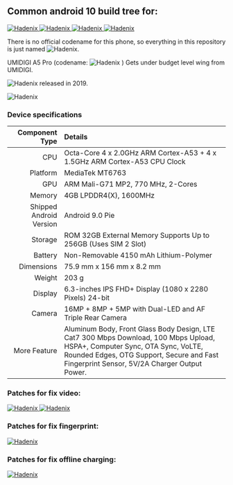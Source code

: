 ## Common android 10 build tree for:
<p>
<a href="https://github.com/Havoc-OS/android_manifest">
  <img src="https://img.shields.io/badge/manifest-Havoc%20OS-brightgreen" alt="Hadenix">
</a>

<a href="https://github.com/LineageOS/android">
  <img src="https://img.shields.io/badge/manifest-LineageOS-brightgreen" alt="Hadenix">
</a>

<a href="https://github.com/PixelExperience/manifest">
  <img src="https://img.shields.io/badge/manifest-Pixel Experience / Plus-brightgreen" alt="Hadenix">
</a>

<a href="https://github.com/Project-Xtended/manifest">
  <img src="https://img.shields.io/badge/manifest-MSM Xtended-brightgreen" alt="Hadenix">
</a>
</p>

There is no official codename for this phone, so everything in this repository is just named ![Hadenix](https://img.shields.io/badge/-breeze-blue).

UMIDIGI A5 Pro (codename: ![Hadenix](https://img.shields.io/badge/-breeze-blue) ) Gets under budget level wing from UMIDIGI.

![Hadenix](https://img.shields.io/badge/-breeze-blue) released in 2019.

![Hadenix](http://Hadenix.github.io/images/a5dev.png)

### Device specifications

Component Type | Details
-------:|:-------------------------
CPU     | Octa-Core 4 x 2.0GHz ARM Cortex-A53 + 4 x 1.5GHz ARM Cortex-A53 CPU Clock
Platform | MediaTek MT6763
GPU     | ARM Mali-G71 MP2, 770 MHz, 2-Cores
Memory  | 4GB LPDDR4(X), 1600MHz
Shipped Android Version | 	Android 9.0 Pie
Storage | ROM 32GB External Memory Supports Up to 256GB (Uses SIM 2 Slot)
Battery | Non-Removable 4150 mAh Lithium-Polymer
Dimensions | 75.9 mm x 156 mm x 8.2 mm
Weight | 203 g
Display | 6.3-inches IPS FHD+ Display (1080 x 2280 Pixels) 24-bit
Camera | 16MP + 8MP + 5MP with Dual-LED and AF Triple Rear Camera | 16MP  Front Camera
More Feature | Aluminum Body, Front Glass Body Design, LTE Cat7 300 Mbps Download, 100 Mbps Upload, HSPA+, Computer Sync, OTA Sync, VoLTE, Rounded Edges, OTG Support, Secure and Fast Fingerprint Sensor, 5V/2A Charger Output Power.

### Patches for fix video:
<p>
<a href="https://github.com/UMIDIGI-MT6763-Development/external_skia_src_gpu">
  <img src="https://img.shields.io/badge/external-skia/src/gpu-orange" alt="Hadenix">
</a>

<a href="https://github.com/UMIDIGI-MT6763-Development/frameworks_base_libs_hwui_surfacetexture">
  <img src="https://img.shields.io/badge/frameworks-base/libs/hwui/surfacetexture-orange" alt="Hadenix">
</a>
</p>

### Patches for fix fingerprint:
<p>
<a href="https://github.com/UMIDIGI-MT6763-Development/frameworks_base_biometrics">
  <img src="https://img.shields.io/badge/frameworks-base/biometrics-orange" alt="Hadenix">
</a>
</p>

### Patches for fix offline charging:
<p>
<a href="https://github.com/UMIDIGI-MT6763-Development/system_core/blob/master/fix-offline-charger.patch">
  <img src="https://img.shields.io/badge/system-core/rootdir-orange" alt="Hadenix">
</a>
</p>
